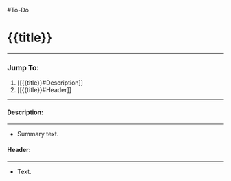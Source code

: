 #To-Do 
# {{title}}
---
### Jump To:
1. [[{{title}}#Description]]
2. [[{{title}}#Header]]
---
#### Description:
---
- Summary text.

#### Header:
---
- Text.
